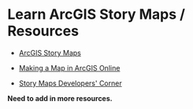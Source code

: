 # Learn ArcGIS Story Maps / Resources #

* [ArcGIS Story Maps](https://storymaps.arcgis.com/en/)

* [Making a Map in ArcGIS Online](http://doc.arcgis.com/en/arcgis-online/get-started/get-started-with-maps.htm)

* [Story Maps Developers' Corner](https://developerscorner.storymaps.arcgis.com/)


**Need to add in more resources.**
